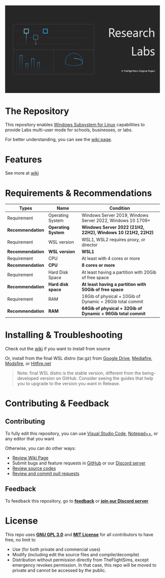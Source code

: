 <p align="center">
  <img src="https://github.com/TheFlightSims/research-labs/blob/main/banner.png?raw=true" />
</p>

# The Repository

This repository enables [Windows Subsystem for Linux](https://aka.ms/wsl) capabilities to provide Labs multi-user mode for schools, businesses, or labs.

For better understanding, you can see the [wiki page](https://github.com/TheFlightSims/research-labs/wiki).

# Features

See more at [wiki](https://github.com/TheFlightSims/research-labs/wiki/Getting-started)

# Requirements & Recommendations

| Types | Name | Condition |
| -- | -- | -- |
| Requirement | Operating System | Windows Server 2019, Windows Server 2022, Windows 10 1709+
| **Recommendation** | **Operating System** | **Windows Server 2022 (21H2, 22H2), Windows 10 (21H2, 22H2)**
| Requirement | WSL version | WSL1, WSL2 requires proxy, or director
| **Recommendation** | **WSL version** | **WSL1**
| Requirement | CPU | At least with 4 cores or more
| **Recommendation** | **CPU** | **8 cores or more**
| Requirement | Hard Disk Space | At least having a partition with 20Gib of free space
| **Recommendation** | **Hard disk space** | **At least having a partition with 50Gib of free space**
| Requirement | RAM | 16Gib of physical + 10Gib of Dynamic = 26Gib total commit
| **Recommendation** | **RAM** | **64Gib of physical + 32Gib of Dynamic = 96Gib total commit**

# Installing & Troubleshooting

Check out the [wiki](https://github.com/TheFlightSims/research-labs/wiki/Getting-started#installing--troubleshooting) if you want to install from source

Or, install from the final WSL distro (tar.gz) from [Google Drive](https://drive.google.com/file/d/1nRw_D8JOg9GDlm8mjocgzFO4ejyTVLcf/view?usp=sharing), [Mediafire](https://www.mediafire.com/file/ubnk8z0qb6pe11i/researchlabs-beta.7z/file), [Modsfire](https://modsfire.com/G1o4CDn7F5sXH7k), or [Hitfire.net](https://hitf.cc/PSljpUT)

 > Note: final WSL distro is the stable version, different from the being-developed version on GitHub. Consider seeing the guides that help you to upgrade to the version you want in Release.

# Contributing & Feedback

## Contributing
To fully edit this repository, you can use [Visual Studio Code](https://code.visualstudio.com/), [Notepad++](https://notepad-plus-plus.org/downloads/), or any editor that you want

Otherwise, you can do other ways:
 - [Review Wiki Page](https://github.com/TheFlightSims/research-labs/wiki)
 - Submit bugs and feature requests in [GitHub](https://github.com/TheFlightSims/research-labs/issues) or our [Discord server](https://discord.gg/VdbJAHKhuW)
 - [Review source codes]()
 - [Review and commit pull requests](https://github.com/TheFlightSims/research-labs/pulls)

## Feedback
To feedback this repository, go to [**feedback**](issues) or **[join our Discord server](https://discord.gg/VdbJAHKhuW)**

# License 

This repo uses [**GNU GPL 3.0**](https://www.gnu.org/licenses/gpl-3.0.en.html) and [**MIT License**](https://opensource.org/licenses/MIT) for all contributors to have free, no limit to 
- Use (for both private and commercial uses)
- Modify (including edit the source files and compile/decompile) 
- Distribution without permission directly from TheFlightSims, except emergency revokes permission. In that case, this repo will be moved to private and cannot be accessed by the public.
